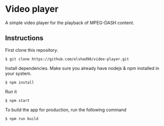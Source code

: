# Video player
A simple video player for the playback of MPEG-DASH content.   
     
## Instructions

First clone this repository.    
```
$ git clone https://github.com/elshad98/video-player.git
```  
Install dependencies. Make sure you already have nodejs & npm installed in your system.  
```
$ npm install
```  
Run it
```
$ npm start
```  
To build the app for production, run the following command  
```
$ npm run build
```  
